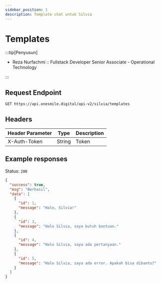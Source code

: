 ```yaml
---
sidebar_position: 1
description: Template chat untuk Silvia
---
```


# Templates

:::tip[Penyusun]

- Reza Nurfachmi :: Fullstack Developer Senior Associate - Operational Technology

:::

## Request Endpoint

```
GET https://api.onesmile.digital/api-v2/silvia/templates
```

## Headers

| Header Parameter | Type   | Description |
| ---------------- | ------ | ----------- |
| X-Auth-Token     | String | Token       |

## Example responses

Status: `200`

```json
{
  "success": true,
  "msg": "Berhasil",
  "data": [
    {
      "id": 1,
      "message": "Halo, Silvia!"
    },
    {
      "id": 3,
      "message": "Halo Silvia, saya butuh bantuan."
    },
    {
      "id": 4,
      "message": "Halo Silvia, saya ada pertanyaan."
    },
    {
      "id": 5,
      "message": "Halo Silvia, saya ada error. Apakah bisa dibantu?"
    }
  ]
}
```
